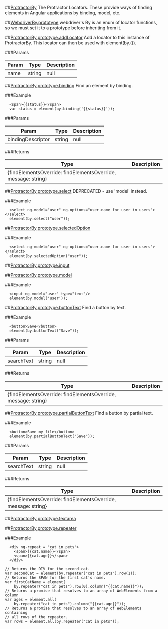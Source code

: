 ##[ProtractorBy](https://github.com/angular/protractor/blob/master/lib/locators.js#L6)
The Protractor Locators. These provide ways of finding elements in
Angular applications by binding, model, etc.







##[WebdriverBy.prototype](https://github.com/angular/protractor/blob/master/lib/locators.js#L15)
webdriver's By is an enum of locator functions, so we must set it to
a prototype before inheriting from it.







##[ProtractorBy.prototype.addLocator](https://github.com/angular/protractor/blob/master/lib/locators.js#L22)
Add a locator to this instance of ProtractorBy. This locator can then be
used with element(by.<name>(<args>)).




###Params

Param | Type | Description
--- | --- | ---
name | string | null





##[ProtractorBy.prototype.binding](https://github.com/angular/protractor/blob/master/lib/locators.js#L44)
Find an element by binding.




###Example
```
  <span>{{status}}</span>
  var status = element(by.binding('{{status}}'));
```



###Params

Param | Type | Description
--- | --- | ---
bindingDescriptor | string | null




###Returns

Type | Description
--- | ---
{findElementsOverride: findElementsOverride, message: string} | 


##[ProtractorBy.prototype.select](https://github.com/angular/protractor/blob/master/lib/locators.js#L65)
DEPRECATED - use 'model' instead.




###Example
```
  <select ng-model="user" ng-options="user.name for user in users"></select>
  element(by.select("user"));
```






##[ProtractorBy.prototype.selectedOption](https://github.com/angular/protractor/blob/master/lib/locators.js#L82)



###Example
```
  <select ng-model="user" ng-options="user.name for user in users"></select>
  element(by.selectedOption("user"));
```






##[ProtractorBy.prototype.input](https://github.com/angular/protractor/blob/master/lib/locators.js#L97)








##[ProtractorBy.prototype.model](https://github.com/angular/protractor/blob/master/lib/locators.js#L113)



###Example
```
  <input ng-model="user" type="text"/>
  element(by.model('user'));
```






##[ProtractorBy.prototype.buttonText](https://github.com/angular/protractor/blob/master/lib/locators.js#L128)
Find a button by text.




###Example
```
  <button>Save</button>
  element(by.buttonText("Save"));
```



###Params

Param | Type | Description
--- | --- | ---
searchText | string | null




###Returns

Type | Description
--- | ---
{findElementsOverride: findElementsOverride, message: string} | 


##[ProtractorBy.prototype.partialButtonText](https://github.com/angular/protractor/blob/master/lib/locators.js#L148)
Find a button by partial text.




###Example
```
  <button>Save my file</button>
  element(by.partialButtonText("Save"));
```



###Params

Param | Type | Description
--- | --- | ---
searchText | string | null




###Returns

Type | Description
--- | ---
{findElementsOverride: findElementsOverride, message: string} | 


##[ProtractorBy.prototype.textarea](https://github.com/angular/protractor/blob/master/lib/locators.js#L169)








##[ProtractorBy.prototype.repeater](https://github.com/angular/protractor/blob/master/lib/locators.js#L185)



###Example
```
  <div ng-repeat = "cat in pets">
    <span>{{cat.name}}</span>
    <span>{{cat.age}}</span>
  </div>

// Returns the DIV for the second cat.
var secondCat = element(by.repeater("cat in pets").row(1));
// Returns the SPAN for the first cat's name.
var firstCatName = element(
    by.repeater("cat in pets").row(0).column("{{cat.name}}"));
// Returns a promise that resolves to an array of WebElements from a column
var ages = element.all(
    by.repeater("cat in pets").column("{{cat.age}}"));
// Returns a promise that resolves to an array of WebElements containing
// all rows of the repeater.
var rows = element.all(by.repeater("cat in pets"));
```





